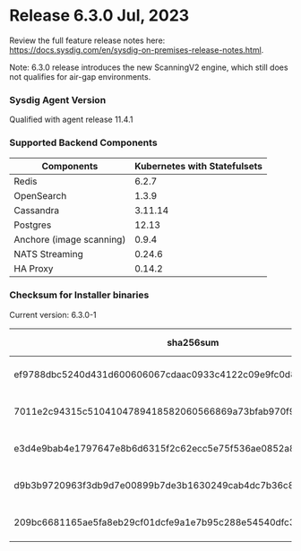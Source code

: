 Release 6.3.0 Jul, 2023
===

Review the full feature release notes here: https://docs.sysdig.com/en/sysdig-on-premises-release-notes.html.

Note: 6.3.0 release introduces the new ScanningV2 engine, which still does not qualifies for air-gap environments.

### Sysdig Agent Version

Qualified with agent release 11.4.1

### Supported Backend Components

| **Components** | **Kubernetes with Statefulsets** |
|---|---|
| Redis                      | 6.2.7 |
| OpenSearch                 | 1.3.9 |
| Cassandra                  | 3.11.14 |
| Postgres                   | 12.13 |
| Anchore (image scanning)   | 0.9.4 |
| NATS Streaming             | 0.24.6 |
| HA Proxy                   | 0.14.2 |


### Checksum for Installer binaries

Current version: 6.3.0-1

| **sha256sum** | **Installer binary** |
|---|---|
| ef9788dbc5240d431d600606067cdaac0933c4122c09e9fc0d8454754d3eb3d7 | installer-darwin-amd64 |
| 7011e2c94315c5104104789418582060566869a73bfab970f9a5d3199c1faa66 | installer-darwin-arm64 |
| e3d4e9bab4e1797647e8b6d6315f2c62ecc5e75f536ae0852a86366b7a1340a3 | installer-linux-amd64 |
| d9b3b9720963f3db9d7e00899b7de3b1630249cab4dc7b36c86951e41b0abe5a | installer-linux-arm |
| 209bc6681165ae5fa8eb29cf01dcfe9a1e7b95c288e54540dfc3a7341f4037f8 | installer-linux-arm64 |
